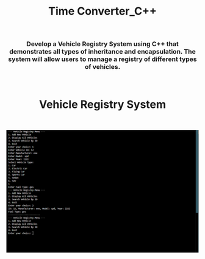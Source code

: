 <h1 align="center">Time Converter_C++</h1>
<br>

<h3 align="center">Develop a Vehicle Registry System using C++ that demonstrates all types of inheritance and
encapsulation. The system will allow users to manage a registry of different types of vehicles.</h3>
<br>

<h1 align="center">Vehicle Registry System</h1>
<br>


![Demo App](cpp2.png)
<br>

>



